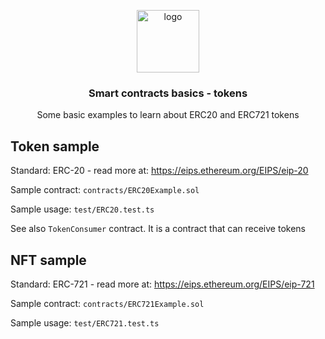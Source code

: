 <p align="middle">
    <img src="https://iovlabs.org/img/logos/logo.png" alt="logo" height="100" >
</p>
<h3 align="middle">Smart contracts basics - tokens</h3>
<p align="middle">
    Some basic examples to learn about ERC20 and ERC721 tokens
</p>

## Token sample

Standard: ERC-20 - read more at: https://eips.ethereum.org/EIPS/eip-20

Sample contract: `contracts/ERC20Example.sol`

Sample usage: `test/ERC20.test.ts`

See also `TokenConsumer` contract. It is a contract that can receive tokens

## NFT sample

Standard: ERC-721 - read more at: https://eips.ethereum.org/EIPS/eip-721

Sample contract: `contracts/ERC721Example.sol`

Sample usage: `test/ERC721.test.ts`
